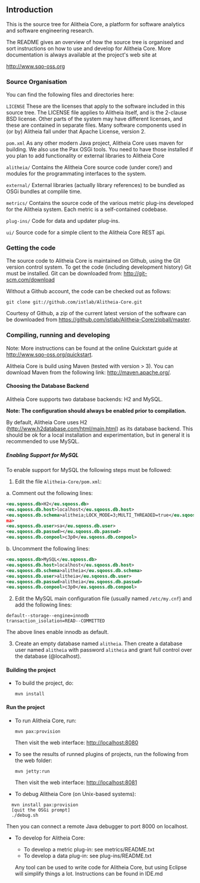 ## Introduction


This is the source tree for Alitheia Core, a platform for
software analytics and software engineering research.

The README gives an overview of how the source tree is organised and sort
instructions on how to use and develop for Alitheia Core. More documentation
is always available at the project's web site at

http://www.sqo-oss.org


### Source Organisation

You can find the following files and directories here:

`LICENSE`
    These are the licenses that apply to the software included in this
    source tree. The LICENSE file applies to Alitheia itself, and is the
    2-clause BSD license. Other parts of the system may have different
    licenses, and these are contained in separate files. Many software
    components used in (or by) Alitheia fall under that Apache License,
    version 2.

`pom.xml`
    As any other modern Java project, Alitheia Core uses maven for building.
    We also use the Pax OSGi tools. You need to have those installed if
    you plan to add functionality or external libraries to Alitheia Core

`alitheia/`
    Contains the Alitheia Core source code (under core/) and modules for the
    programmating interfaces to the system.

`external/`
    External libraries (actually library references) to be bundled as OSGi
    bundles at complile time.

`metrics/`
    Contains the source code of the various metric plug-ins developed for the
    Alitheia system. Each metric is a self-contained codebase.

`plug-ins/`
    Code for data and updater plug-ins.

`ui/`
    Source code for a simple client to the Alitheia Core REST api.

### Getting the code

The source code to Alitheia Core is maintained on Github, using the Git
version control system. To get the code (including development history)
Git must be installed. Git can be downloaded from: http://git-scm.com/download

Without a Github account, the code can be checked out as follows:

`git clone git://github.com/istlab/Alitheia-Core.git`

Courtesy of Github, a zip of the current latest version of the software
can be downloaded from https://github.com/istlab/Alitheia-Core/zipball/master.

### Compiling, running and developing
Note: More instructions can be found at the online Quickstart guide at http://www.sqo-oss.org/quickstart.

Alitheia Core is build using Maven (tested with version > 3). You can download
Maven from the following link: http://maven.apache.org/.

#### Choosing the Database Backend

Alitheia Core supports two database backends: H2 and MySQL.

 **Note: The configuration should always be enabled prior to compilation.**

By default, Alitheia Core uses H2 (http://www.h2database.com/html/main.html) as
its database backend. This should be ok for a local installation and experimentation, but in general it is recommended to use MySQL.

##### Enabling Support for MySQL

To enable support for MySQL the following steps must be followed:

 1. Edit the file `Alitheia­‐Core/pom.xml`:

  a. Comment out the following lines:
```xml
<eu.sqooss.db>H2</eu.sqooss.db>
<eu.sqooss.db.host>localhost</eu.sqooss.db.host>
<eu.sqooss.db.schema>alitheia;LOCK_MODE=3;MULTI_THREADED=true</eu.sqooss.db.sche
ma>
<eu.sqooss.db.user>sa</eu.sqooss.db.user>
<eu.sqooss.db.passwd></eu.sqooss.db.passwd>
<eu.sqooss.db.conpool>c3p0</eu.sqooss.db.conpool>
```
  b. Uncomment the following lines:
```xml
<eu.sqooss.db>MySQL</eu.sqooss.db>
<eu.sqooss.db.host>localhost</eu.sqooss.db.host>
<eu.sqooss.db.schema>alitheia</eu.sqooss.db.schema>
<eu.sqooss.db.user>alitheia</eu.sqooss.db.user>
<eu.sqooss.db.passwd>alitheia</eu.sqooss.db.passwd>
<eu.sqooss.db.conpool>c3p0</eu.sqooss.db.conpool>
```
 2. Edit the MySQL main configuration file (usually named `/etc/my.cnf`) and add the
  following lines:
```
default-­‐storage-­‐engine=innodb
transaction_isolation=READ-­‐COMMITTED
```
The above lines enable innodb as default.

 3. Create an empty database named `alitheia`. Then create a database user named
  `alitheia` with password `alitheia` and grant full control over the database
(@localhost).

#### Building the project

* To build the project, do:

  `mvn install`

#### Run the project

* To run Alitheia Core, run:

  `mvn pax:provision`

  Then visit the web interface: [http://localhost:8080](http://localhost:8080)

* To see the results of runned plugins of projects, run the following from the web folder:

  ```mvn jetty:run```

  Then visit the web interface: [http://localhost:8081](http://localhost:8081)

* To debug Alitheia Core (on Unix-based systems):
```
  mvn install pax:provision
  [quit the OSGi prompt]
  ./debug.sh
```
  Then you can connect a remote Java debugger to port 8000 on localhost.

* To develop for Alitheia Core:

  * To develop a metric plug-in: see metrics/README.txt
  * To develop a data plug-in: see plug-ins/README.txt

  Any tool can be used to write code for Alitheia Core, but using Eclipse will
  simplify things a lot. Instructions can be found in IDE.md


